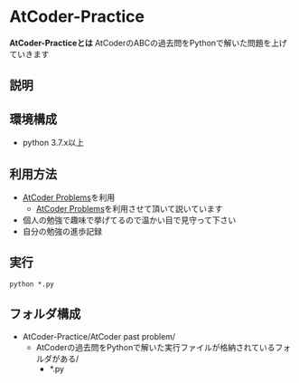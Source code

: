 # AtCoder-Practice
**AtCoder-Practiceとは**
AtCoderのABCの過去問をPythonで解いた問題を上げていきます

## 説明
## 環境構成
- python 3.7.x以上

## 利用方法
* [AtCoder Problems](https://kenkoooo.com/atcoder/#/table/)を利用
    - [AtCoder Problems](https://kenkoooo.com/atcoder/#/table/)を利用させて頂いて説いています
* 個人の勉強で趣味で挙げてるので温かい目で見守って下さい
* 自分の勉強の進歩記録

## 実行
```
python *.py
```

## フォルダ構成
- AtCoder-Practice/AtCoder past problem/
    - AtCoderの過去問をPythonで解いた実行ファイルが格納されているフォルダがある/
        - *.py
